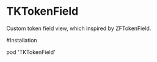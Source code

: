 # TKTokenField
Custom token field view, which inspired by ZFTokenField.

#Installation

pod 'TKTokenField'
